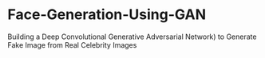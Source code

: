 # Face-Generation-Using-GAN
Building a Deep Convolutional Generative Adversarial Network) to Generate Fake Image from Real Celebrity Images
